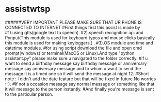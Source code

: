 # assistwtsp
######VERY IMPORTANT PLEASE MAKE SURE THAT UR PHONE IS CONNECTED TO INTERNET
#First things first this assist is made by 
#1).using gtts(google text to speech).
#2).speech recognition api and Pynput(This module is used for keyboard typos and mouse clicks basically this module is used for making keyloggers.) .
#3).OS module and time and datetime modules.
#for using script download the file and open cmd prompt(windows) or terminal(MacOS or Linux).And type "python assistant.py" please make sure u navigated to the folder correctly.
#if u want to send a birthday message say birthday message or anniversary message say anniversary message.and to whom u want to send the message.it is a timed one so it will send the message at night 12.
#Short note : I didn't add the date feature but that will be fixed in future.No worries :-).
#If not a occasion message say normal message or something like that it will message to the person instantly.
#And finally you're message is sent to the particular person.
